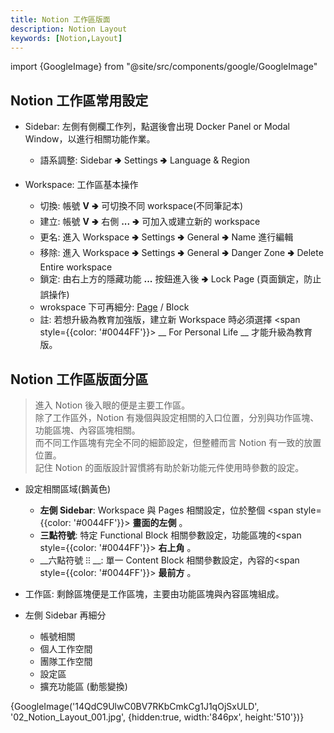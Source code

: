 ```yaml
---
title: Notion 工作區版面
description: Notion Layout
keywords: [Notion,Layout]
---
```

import {GoogleImage} from "@site/src/components/google/GoogleImage"


## Notion 工作區常用設定
* Sidebar: 左側有側欄工作列，點選後會出現 Docker Panel or Modal Window，以進行相關功能作業。
    * 語系調整: Sidebar 🢂 Settings 🢂 Language & Region  
     
* Workspace: 工作區基本操作  
    * 切換: 帳號 __V__  🢂 可切換不同 workspace(不同筆記本)  
    * 建立: 帳號 __V__ 🢂 右側 __...__ 🢂 可加入或建立新的 workspace  
    * 更名: 進入 Workspace 🢂 Settings 🢂 General 🢂 Name 進行編輯
    * 移除: 進入 Workspace 🢂 Settings 🢂 General 🢂 Danger Zone 🢂 Delete Entire workspace
    * 鎖定: 由右上方的隱藏功能 __...__ 按鈕進入後 🢂 Lock Page (頁面鎖定，防止誤操作)  
    * wrokspace 下可再細分: [Page](./Notion_Page) / Block 
    * 註: 若想升級為教育加強版，建立新 Workspace 時必須選擇 <span style={{color: '#0044FF'}}> __ For Personal Life __ </span>才能升級為教育版。


## Notion 工作區版面分區
> 進入 Notion 後入眼的便是主要工作區。 <br/>
> 除了工作區外，Notion 有幾個與設定相關的入口位置，分別與功作區塊、功能區塊、內容區塊相關。 <br/>
> 而不同工作區塊有完全不同的細節設定，但整體而言 Notion 有一致的放置位置。  <br/>
> 記住 Notion 的面版設計習慣將有助於新功能元件使用時參數的設定。  

* 設定相關區域(鵝黃色)
    * __左側 Sidebar__: Workspace 與 Pages 相關設定，位於整個 <span style={{color: '#0044FF'}}> **畫面的左側** </span> 。
    * __三點符號__: 特定 Functional  Block 相關參數設定，功能區塊的<span style={{color: '#0044FF'}}> **右上角** </span>。
    * __六點符號 ⁝⁝ __: 單一 Content Block 相關參數設定，內容的<span style={{color: '#0044FF'}}> **最前方** </span>。

    
* 工作區: 剩餘區塊便是工作區塊，主要由功能區塊與內容區塊組成。

* 左側 Sidebar 再細分
    * 帳號相關
    * 個人工作空間
    * 團隊工作空間
    * 設定區
    * 擴充功能區 (動態變換)


<span>
 {GoogleImage('14QdC9UlwC0BV7RKbCmkCg1J1qOjSxULD', '02_Notion_Layout_001.jpg', {hidden:true, width:'846px', height:'510'})}
</span>